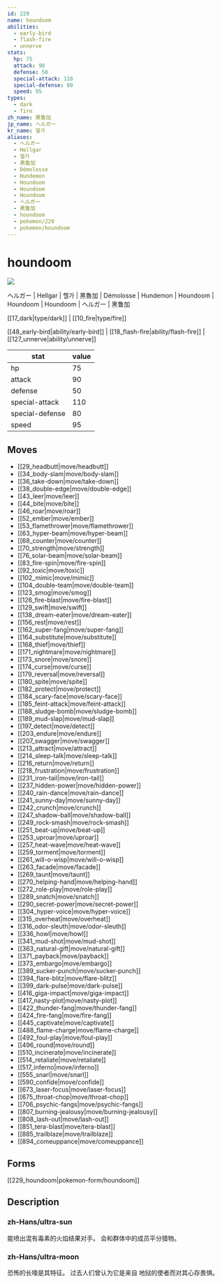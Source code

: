 ```yaml
---
id: 229
name: houndoom
abilities:
  - early-bird
  - flash-fire
  - unnerve
stats:
  hp: 75
  attack: 90
  defense: 50
  special-attack: 110
  special-defense: 80
  speed: 95
types:
  - dark
  - fire
zh_name: 黑鲁加
jp_name: ヘルガー
kr_name: 헬가
aliases:
  - ヘルガー
  - Hellgar
  - 헬가
  - 黑魯加
  - Démolosse
  - Hundemon
  - Houndoom
  - Houndoom
  - Houndoom
  - ヘルガー
  - 黑鲁加
  - houndoom
  - pokemon/229
  - pokemon/houndoom
---
```

# houndoom

![](https://raw.githubusercontent.com/PokeAPI/sprites/master/sprites/pokemon/229.png)

ヘルガー | Hellgar | 헬가 | 黑魯加 | Démolosse | Hundemon | Houndoom | Houndoom | Houndoom | ヘルガー | 黑鲁加

[[17_dark|type/dark]] | [[10_fire|type/fire]]

[[48_early-bird|ability/early-bird]] | [[18_flash-fire|ability/flash-fire]] | [[127_unnerve|ability/unnerve]]

|stat|value|
|---|---|
|hp|75|
|attack|90|
|defense|50|
|special-attack|110|
|special-defense|80|
|speed|95|


## Moves

- [[29_headbutt|move/headbutt]]
- [[34_body-slam|move/body-slam]]
- [[36_take-down|move/take-down]]
- [[38_double-edge|move/double-edge]]
- [[43_leer|move/leer]]
- [[44_bite|move/bite]]
- [[46_roar|move/roar]]
- [[52_ember|move/ember]]
- [[53_flamethrower|move/flamethrower]]
- [[63_hyper-beam|move/hyper-beam]]
- [[68_counter|move/counter]]
- [[70_strength|move/strength]]
- [[76_solar-beam|move/solar-beam]]
- [[83_fire-spin|move/fire-spin]]
- [[92_toxic|move/toxic]]
- [[102_mimic|move/mimic]]
- [[104_double-team|move/double-team]]
- [[123_smog|move/smog]]
- [[126_fire-blast|move/fire-blast]]
- [[129_swift|move/swift]]
- [[138_dream-eater|move/dream-eater]]
- [[156_rest|move/rest]]
- [[162_super-fang|move/super-fang]]
- [[164_substitute|move/substitute]]
- [[168_thief|move/thief]]
- [[171_nightmare|move/nightmare]]
- [[173_snore|move/snore]]
- [[174_curse|move/curse]]
- [[179_reversal|move/reversal]]
- [[180_spite|move/spite]]
- [[182_protect|move/protect]]
- [[184_scary-face|move/scary-face]]
- [[185_feint-attack|move/feint-attack]]
- [[188_sludge-bomb|move/sludge-bomb]]
- [[189_mud-slap|move/mud-slap]]
- [[197_detect|move/detect]]
- [[203_endure|move/endure]]
- [[207_swagger|move/swagger]]
- [[213_attract|move/attract]]
- [[214_sleep-talk|move/sleep-talk]]
- [[216_return|move/return]]
- [[218_frustration|move/frustration]]
- [[231_iron-tail|move/iron-tail]]
- [[237_hidden-power|move/hidden-power]]
- [[240_rain-dance|move/rain-dance]]
- [[241_sunny-day|move/sunny-day]]
- [[242_crunch|move/crunch]]
- [[247_shadow-ball|move/shadow-ball]]
- [[249_rock-smash|move/rock-smash]]
- [[251_beat-up|move/beat-up]]
- [[253_uproar|move/uproar]]
- [[257_heat-wave|move/heat-wave]]
- [[259_torment|move/torment]]
- [[261_will-o-wisp|move/will-o-wisp]]
- [[263_facade|move/facade]]
- [[269_taunt|move/taunt]]
- [[270_helping-hand|move/helping-hand]]
- [[272_role-play|move/role-play]]
- [[289_snatch|move/snatch]]
- [[290_secret-power|move/secret-power]]
- [[304_hyper-voice|move/hyper-voice]]
- [[315_overheat|move/overheat]]
- [[316_odor-sleuth|move/odor-sleuth]]
- [[336_howl|move/howl]]
- [[341_mud-shot|move/mud-shot]]
- [[363_natural-gift|move/natural-gift]]
- [[371_payback|move/payback]]
- [[373_embargo|move/embargo]]
- [[389_sucker-punch|move/sucker-punch]]
- [[394_flare-blitz|move/flare-blitz]]
- [[399_dark-pulse|move/dark-pulse]]
- [[416_giga-impact|move/giga-impact]]
- [[417_nasty-plot|move/nasty-plot]]
- [[422_thunder-fang|move/thunder-fang]]
- [[424_fire-fang|move/fire-fang]]
- [[445_captivate|move/captivate]]
- [[488_flame-charge|move/flame-charge]]
- [[492_foul-play|move/foul-play]]
- [[496_round|move/round]]
- [[510_incinerate|move/incinerate]]
- [[514_retaliate|move/retaliate]]
- [[517_inferno|move/inferno]]
- [[555_snarl|move/snarl]]
- [[590_confide|move/confide]]
- [[673_laser-focus|move/laser-focus]]
- [[675_throat-chop|move/throat-chop]]
- [[706_psychic-fangs|move/psychic-fangs]]
- [[807_burning-jealousy|move/burning-jealousy]]
- [[808_lash-out|move/lash-out]]
- [[851_tera-blast|move/tera-blast]]
- [[885_trailblaze|move/trailblaze]]
- [[894_comeuppance|move/comeuppance]]

## Forms



[[229_houndoom|pokemon-form/houndoom]]

## Description

### zh-Hans/ultra-sun

能喷出混有毒素的火焰结果对手。
会和群体中的成员平分猎物。

### zh-Hans/ultra-moon

恐怖的长嚎是其特征。
过去人们曾认为它是来自
地狱的使者而对其心存畏惧。

